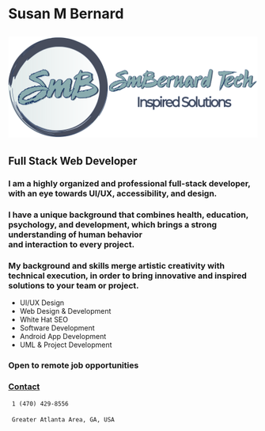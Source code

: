 # Susan M Bernard
## ![Alt](/assets/image/logo/heroLogo.svg "SmB")
## Full Stack Web Developer
### I am a highly organized and professional full-stack developer, with an eye towards UI/UX, accessibility, and design.
### I have a unique background that combines health, education, psychology, and development, which brings a strong understanding of human behavior <br>and interaction to every project.
### My background and skills merge artistic creativity with technical execution, in order to bring innovative and inspired solutions to your team or project.
                
* UI/UX Design
* Web Design & Development 
* White Hat SEO			
* Software Development
* Android App Development
* UML & Project Development

### Open to remote job opportunities
### [Contact](http://smbernard.tech/#contact) 

~~~~
 1 (470) 429-8556

 Greater Atlanta Area, GA, USA
~~~~
 
